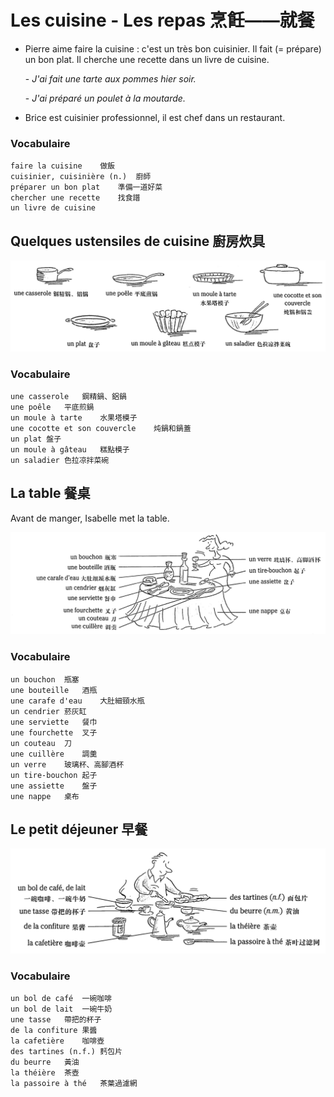# Les cuisine - Les repas 烹飪——就餐

* Pierre aime faire la cuisine : c'est un très bon cuisinier. Il fait (= prépare) un bon plat. Il cherche une recette dans un livre de cuisine.

    \- *J'ai fait une tarte aux pommes hier soir.*

    \- *J'ai préparé un poulet à la moutarde.*

* Brice est cuisinier professionnel, il est chef dans un restaurant.

### Vocabulaire

```
faire la cuisine	做飯
cuisinier, cuisinière (n.)	廚師
préparer un bon plat	準備一道好菜
chercher une recette	找食譜
un livre de cuisine	
```

## Quelques ustensiles de cuisine 廚房炊具

![image-20210725225236730](../images/image-20210725225236730.png)

### Vocabulaire

```
une casserole	鋼精鍋、鋁鍋
une poêle	平底煎鍋
un moule à tarte	水果塔模子
une cocotte et son couvercle	炖鍋和鍋蓋
un plat	盤子
un moule à gâteau	糕點模子
un saladier	色拉凉拌菜碗
```

## La table 餐桌

Avant de manger, Isabelle met la table.

![image-20210725225916826](../images/image-20210725225916826.png)

### Vocabulaire

```
un bouchon	瓶塞
une bouteille	酒瓶
une carafe d'eau	大肚細頸水瓶
un cendrier	菸灰缸
une serviette	餐巾
une fourchette	叉子
un couteau	刀
une cuillère	調羹
un verre	玻璃杯、高腳酒杯
un tire-bouchon	起子
une assiette	盤子
une nappe	桌布
```

## Le petit déjeuner 早餐

![image-20210725230644489](../images/image-20210725230644489.png)

### Vocabulaire

```
un bol de café	一碗咖啡
un bol de lait	一碗牛奶
une tasse	帶把的杯子
de la confiture	果醬
la cafetière	咖啡壺
des tartines (n.f.)	麫包片
du beurre	黃油
la théière	茶壺
la passoire à thé	茶葉過濾網
```

